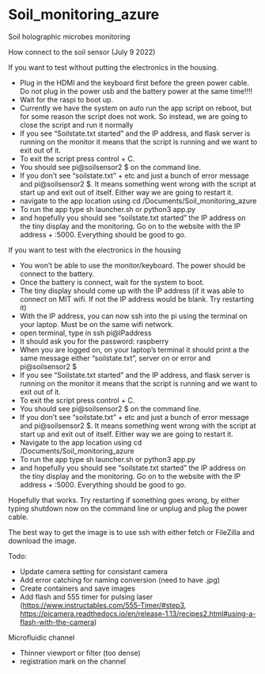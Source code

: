 # Soil_monitoring_azure
Soil holographic microbes monitoring 

How connect to the soil sensor (July 9 2022)

If you want to test without putting the electronics in the housing. 
	<ul>
	<li>Plug in the HDMI and the keyboard first before the green power cable. Do not plug in the power usb and the battery power at the same time!!!! 
	<li>Wait for the raspi to boot up.</li>
	<li>	Currently we have the system on auto run the app script on reboot, but for some reason the script does not work. So instead, we are going to close the script and run it normally</li>
	<li>	If you see “Soilstate.txt started” and the IP address, and flask server is running on the monitor it means that the script is running and we want to exit out of it. </li>
	<li>	To exit the script press control + C. </li>
	<li>	You should see pi@soilsensor2 $ on the command line. </li>
	<li>	If you don’t see “soilstate.txt” + etc and just a bunch of error message and pi@soilsensor2 $. It means something went wrong with the script at start up and exit out of itself. Either way we are going to restart it. </li>
	<li>	navigate to the app location using cd /Documents/Soil_monitoring_azure </li>
	<li>	To run the app type sh launcher.sh or python3 app.py </li>
	<li>	and hopefully you should see “soilstate.txt started” the IP address on the tiny display and the monitoring. Go on to the website with the IP address + :5000. Everything should be good to go. </li>
</ul>

If you want to test with the electronics in the housing
<ul>
	<li>	You won’t be able to use the monitor/keyboard. The power should be connect to the battery. </li>
	<li>	Once the battery is connect, wait for the system to boot. </li>
	<li>	The tiny display should come up with the IP address (if it was able to connect on MIT wifi. If not the IP address would be blank. Try restarting it) </li>
	<li>	With the IP address, you can now ssh into the pi using the terminal on your laptop. Must be on the same wifi network. </li>
	<li>	open terminal, type in ssh pi@IPaddress </li>
	<li>	It should ask you for the password: raspberry </li>
	<li>	When you are logged on, on your laptop’s terminal it should print a the same message either “soilstate.txt”, server on or error and pi@soilsensor2 $</li>
	<li>	If you see “Soilstate.txt started” and the IP address, and flask server is running on the monitor it means that the script is running and we want to exit out of it. </li>
	<li>	To exit the script press control + C. </li>
	<li>	You should see pi@soilsensor2 $ on the command line. </li>
	<li>	If you don’t see “soilstate.txt” + etc and just a bunch of error message and pi@soilsensor2 $. It means something went wrong with the script at start up and exit out of itself. Either way we are going to restart it. </li>
	<li>	Navigate to the app location using cd /Documents/Soil_monitoring_azure </li>
	<li>	To run the app type sh launcher.sh or python3 app.py </li>
	<li>	and hopefully you should see “soilstate.txt started” the IP address on the tiny display and the monitoring. Go on to the website with the IP address + :5000. Everything should be good to go. </li>
</ul>
	
Hopefully that works. Try restarting if something goes wrong, by either typing shutdown now on the command line or unplug and plug the power cable. 

The best way to get the image is to use ssh with either fetch or FileZilla and download the image. 

Todo:
* Update camera setting for consistant camera
* Add error catching for naming conversion (need to have .jpg)
* Create containers and save images
* Add flash and 555 timer for pulsing laser (https://www.instructables.com/555-Timer/#step3, https://picamera.readthedocs.io/en/release-1.13/recipes2.html#using-a-flash-with-the-camera)

Microfluidic channel
* Thinner viewport or filter (too dense) 
* registration mark on the channel 
